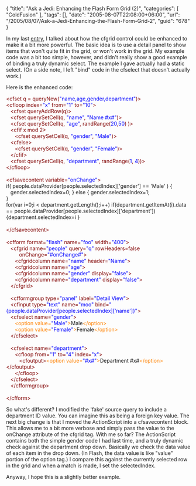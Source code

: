 {
	"title": "Ask a Jedi: Enhancing the Flash Form Grid (2)",
	"categories": [
		"ColdFusion"
	],
	"tags": [],
	"date": "2005-08-07T22:08:00+06:00",
	"url": "/2005/08/07/Ask-a-Jedi-Enhancing-the-Flash-Form-Grid-2",
	"guid": "678"
}

In my last <a href="http://ray.camdenfamily.com/index.cfm/2005/8/6/Ask-a-Jedi-Enhancing-the-Flash-Form-Grid">entry</a>, I talked about how the cfgrid control could be enhanced to make it a bit more powerful. The basic idea is to use a detail panel to show items that won't quite fit in the grid, or won't work in the grid. My example code was a bit too simple, however, and didn't really show a good example of binding a truly dynamic select. The example I gave actually had a static select. (On a side note, I left "bind" code in the cfselect that doesn't actually work.) 

Here is the enhanced code:
<!--more-->
<div class="code"><FONT COLOR=MAROON>&lt;cfset q = queryNew(<FONT COLOR=BLUE>"name,age,gender,department"</FONT>)&gt;</FONT><br>
<FONT COLOR=MAROON>&lt;cfloop index=<FONT COLOR=BLUE>"x"</FONT> from=<FONT COLOR=BLUE>"1"</FONT> to=<FONT COLOR=BLUE>"10"</FONT>&gt;</FONT><br>
&nbsp;&nbsp;&nbsp;<FONT COLOR=MAROON>&lt;cfset queryAddRow(q)&gt;</FONT><br>
&nbsp;&nbsp;&nbsp;<FONT COLOR=MAROON>&lt;cfset querySetCell(q, <FONT COLOR=BLUE>"name"</FONT>, <FONT COLOR=BLUE>"Name #x#"</FONT>)&gt;</FONT><br>
&nbsp;&nbsp;&nbsp;<FONT COLOR=MAROON>&lt;cfset querySetCell(q, <FONT COLOR=BLUE>"age"</FONT>, randRange(<FONT COLOR=BLUE>20</FONT>,<FONT COLOR=BLUE>50</FONT>) )&gt;</FONT><br>
&nbsp;&nbsp;&nbsp;<FONT COLOR=MAROON>&lt;cfif x mod 2&gt;</FONT><br>
&nbsp;&nbsp;&nbsp;&nbsp;&nbsp;&nbsp;<FONT COLOR=MAROON>&lt;cfset querySetCell(q, <FONT COLOR=BLUE>"gender"</FONT>, <FONT COLOR=BLUE>"Male"</FONT>)&gt;</FONT><br>
&nbsp;&nbsp;&nbsp;<FONT COLOR=MAROON>&lt;cfelse&gt;</FONT><br>
&nbsp;&nbsp;&nbsp;&nbsp;&nbsp;&nbsp;<FONT COLOR=MAROON>&lt;cfset querySetCell(q, <FONT COLOR=BLUE>"gender"</FONT>, <FONT COLOR=BLUE>"Female"</FONT>)&gt;</FONT><br>
&nbsp;&nbsp;&nbsp;<FONT COLOR=MAROON>&lt;/cfif&gt;</FONT><br>
&nbsp;&nbsp;&nbsp;<FONT COLOR=MAROON>&lt;cfset querySetCell(q, <FONT COLOR=BLUE>"department"</FONT>, randRange(<FONT COLOR=BLUE>1</FONT>,<FONT COLOR=BLUE> 4</FONT>))&gt;</FONT><br>
<FONT COLOR=MAROON>&lt;/cfloop&gt;</FONT><br>
<br>
<FONT COLOR=MAROON>&lt;cfsavecontent variable=<FONT COLOR=BLUE>"onChange"</FONT>&gt;</FONT><br>
if( people.dataProvider[people.selectedIndex]['gender'] == 'Male' ) { <br>
&nbsp;&nbsp;&nbsp;gender.selectedIndex=0; } else { gender.selectedIndex=1; <br>
}<br>
for(var i=0;i &lt; department.getLength();i++) if(department.getItemAt(i).data == people.dataProvider[people.selectedIndex]['department']) {department.selectedIndex=i }<br>
&nbsp;&nbsp;&nbsp;<br>
<FONT COLOR=MAROON>&lt;/cfsavecontent&gt;</FONT><br>
<br>
<FONT COLOR=MAROON>&lt;cfform format=<FONT COLOR=BLUE>"flash"</FONT> name=<FONT COLOR=BLUE>"foo"</FONT> width=<FONT COLOR=BLUE>"400"</FONT>&gt;</FONT><br>
&nbsp;&nbsp;&nbsp;<FONT COLOR=MAROON>&lt;cfgrid name=<FONT COLOR=BLUE>"people"</FONT> query=<FONT COLOR=BLUE>"q"</FONT> rowHeaders=false <br>
&nbsp;&nbsp;&nbsp;&nbsp;&nbsp;&nbsp;&nbsp;&nbsp;&nbsp;onChange=<FONT COLOR=BLUE>"#onChange#"</FONT>&gt;</FONT><br>
&nbsp;&nbsp;&nbsp;&nbsp;&nbsp;&nbsp;<FONT COLOR=MAROON>&lt;cfgridcolumn name=<FONT COLOR=BLUE>"name"</FONT> header=<FONT COLOR=BLUE>"Name"</FONT>&gt;</FONT><br>
&nbsp;&nbsp;&nbsp;&nbsp;&nbsp;&nbsp;<FONT COLOR=MAROON>&lt;cfgridcolumn name=<FONT COLOR=BLUE>"age"</FONT>&gt;</FONT><br>
&nbsp;&nbsp;&nbsp;&nbsp;&nbsp;&nbsp;<FONT COLOR=MAROON>&lt;cfgridcolumn name=<FONT COLOR=BLUE>"gender"</FONT> display=<FONT COLOR=BLUE>"false"</FONT>&gt;</FONT><br>
&nbsp;&nbsp;&nbsp;&nbsp;&nbsp;&nbsp;<FONT COLOR=MAROON>&lt;cfgridcolumn name=<FONT COLOR=BLUE>"department"</FONT> display=<FONT COLOR=BLUE>"false"</FONT>&gt;</FONT><br>
&nbsp;&nbsp;&nbsp;<FONT COLOR=MAROON>&lt;/cfgrid&gt;</FONT><br>
&nbsp;&nbsp;&nbsp;<br>
&nbsp;&nbsp;&nbsp;<FONT COLOR=MAROON>&lt;cfformgroup type=<FONT COLOR=BLUE>"panel"</FONT> label=<FONT COLOR=BLUE>"Detail View"</FONT>&gt;</FONT><br>
&nbsp;&nbsp;&nbsp;<FONT COLOR=MAROON>&lt;cfinput type=<FONT COLOR=BLUE>"text"</FONT> name=<FONT COLOR=BLUE>"moo"</FONT> bind=<FONT COLOR=BLUE>"{people.dataProvider[people.selectedIndex]['name']}"</FONT>&gt;</FONT><br>
&nbsp;&nbsp;&nbsp;<FONT COLOR=MAROON>&lt;cfselect name=<FONT COLOR=BLUE>"gender"</FONT>&gt;</FONT><br>
&nbsp;&nbsp;&nbsp;&nbsp;&nbsp;&nbsp;<FONT COLOR=NAVY><FONT COLOR=FF8000>&lt;option value=<FONT COLOR=BLUE>"Male"</FONT>&gt;</FONT></FONT>Male<FONT COLOR=NAVY><FONT COLOR=FF8000>&lt;/option&gt;</FONT></FONT><br>
&nbsp;&nbsp;&nbsp;&nbsp;&nbsp;&nbsp;<FONT COLOR=NAVY><FONT COLOR=FF8000>&lt;option value=<FONT COLOR=BLUE>"Female"</FONT>&gt;</FONT></FONT>Female<FONT COLOR=NAVY><FONT COLOR=FF8000>&lt;/option&gt;</FONT></FONT><br>
&nbsp;&nbsp;&nbsp;<FONT COLOR=MAROON>&lt;/cfselect&gt;</FONT><br>
&nbsp;&nbsp;&nbsp;<br>
&nbsp;&nbsp;&nbsp;<FONT COLOR=MAROON>&lt;cfselect name=<FONT COLOR=BLUE>"department"</FONT>&gt;</FONT><br>
&nbsp;&nbsp;&nbsp;&nbsp;&nbsp;&nbsp;<FONT COLOR=MAROON>&lt;cfloop from=<FONT COLOR=BLUE>"1"</FONT> to=<FONT COLOR=BLUE>"4"</FONT> index=<FONT COLOR=BLUE>"x"</FONT>&gt;</FONT><br>
&nbsp;&nbsp;&nbsp;&nbsp;&nbsp;&nbsp;&nbsp;&nbsp;&nbsp;<FONT COLOR=MAROON>&lt;cfoutput&gt;</FONT><FONT COLOR=NAVY><FONT COLOR=FF8000>&lt;option value=<FONT COLOR=BLUE>"#x#"</FONT>&gt;</FONT></FONT>Department #x#<FONT COLOR=NAVY><FONT COLOR=FF8000>&lt;/option&gt;</FONT></FONT><FONT COLOR=MAROON>&lt;/cfoutput&gt;</FONT><br>
&nbsp;&nbsp;&nbsp;&nbsp;&nbsp;&nbsp;<FONT COLOR=MAROON>&lt;/cfloop&gt;</FONT><br>
&nbsp;&nbsp;&nbsp;<FONT COLOR=MAROON>&lt;/cfselect&gt;</FONT><br>
&nbsp;&nbsp;&nbsp;<FONT COLOR=MAROON>&lt;/cfformgroup&gt;</FONT><br>
&nbsp;&nbsp;&nbsp;<br>
<FONT COLOR=MAROON>&lt;/cfform&gt;</FONT></div>

So what's different?  I modified the 'fake' source query to include a department ID value. You can imagine this as being a foreign key value. The next big change is that I moved the ActionScript into a cfsavecontent block. This allows me to a bit more verbose and simply pass the value to the onChange attribute of the cfgrid tag. With me so far? The ActionScript contains both the simple gender code I had last time, and a truly dynamic check against the department drop down. Basically we check the data value of each item in the drop down. (In Flash, the data value is like "value" portion of the option tag.) I compare this against the currently selected row in the grid and when a match is made, I set the selectedIndex. 

Anyway, I hope this is a slightly better example.